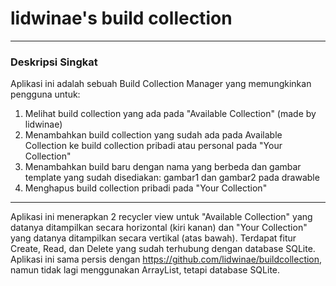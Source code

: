 # lidwinae's build collection

***

### Deskripsi Singkat
Aplikasi ini adalah sebuah Build Collection Manager yang memungkinkan pengguna untuk:
1. Melihat build collection yang ada pada "Available Collection" (made by lidwinae)
2. Menambahkan build collection yang sudah ada pada Available Collection ke build collection pribadi atau personal pada "Your Collection"
3. Menambahkan build baru dengan nama yang berbeda dan gambar template yang sudah disediakan: gambar1 dan gambar2 pada drawable
4. Menghapus build collection pribadi pada "Your Collection"

***

Aplikasi ini menerapkan 2 recycler view untuk "Available Collection" yang datanya ditampilkan secara horizontal (kiri kanan) dan "Your Collection" yang datanya ditampilkan secara vertikal (atas bawah). Terdapat fitur Create, Read, dan Delete yang sudah terhubung dengan database SQLite. Aplikasi ini sama persis dengan https://github.com/lidwinae/buildcollection, namun tidak lagi menggunakan ArrayList, tetapi database SQLite.
